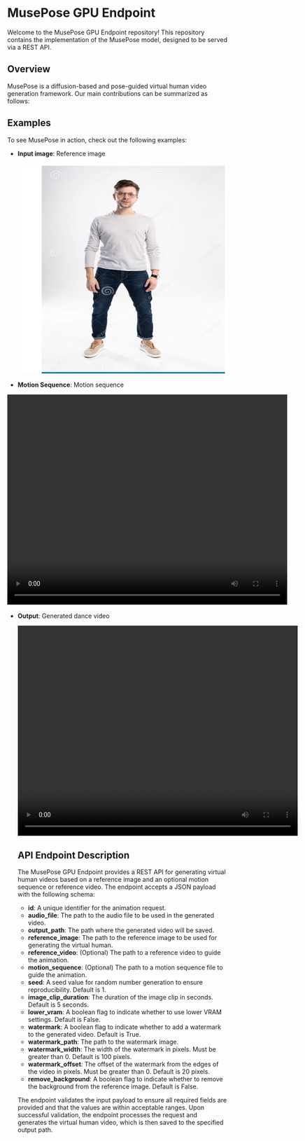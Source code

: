 # MusePose GPU Endpoint

Welcome to the MusePose GPU Endpoint repository! This repository contains the implementation of the MusePose model, designed to be served via a REST API.

## Overview

MusePose is a diffusion-based and pose-guided virtual human video generation framework. Our main contributions can be summarized as follows:

## Examples

To see MusePose in action, check out the following examples:

- **Input image**: Reference image  


  <img src="examples/input_image.png" width="640" height="480" alt="Input Image">



- **Motion Sequence**: Motion sequence  


<video width="640" height="480" controls>
    <source src="examples/motion_sequence.mp4" type="video/mp4">
    Your browser does not support the video tag.
  </video>


- **Output**: Generated dance video 


  <video width="640" height="480" controls>
    <source src="examples/dance_video.mp4" type="video/mp4">
    Your browser does not support the video tag.
  </video>
  
  ## API Endpoint Description

  The MusePose GPU Endpoint provides a REST API for generating virtual human videos based on a reference image and an optional motion sequence or reference video. The endpoint accepts a JSON payload with the following schema:

  - **id**: A unique identifier for the animation request.
  - **audio_file**: The path to the audio file to be used in the generated video.
  - **output_path**: The path where the generated video will be saved.
  - **reference_image**: The path to the reference image to be used for generating the virtual human.
  - **reference_video**: (Optional) The path to a reference video to guide the animation.
  - **motion_sequence**: (Optional) The path to a motion sequence file to guide the animation.
  - **seed**: A seed value for random number generation to ensure reproducibility. Default is 1.
  - **image_clip_duration**: The duration of the image clip in seconds. Default is 5 seconds.
  - **lower_vram**: A boolean flag to indicate whether to use lower VRAM settings. Default is False.
  - **watermark**: A boolean flag to indicate whether to add a watermark to the generated video. Default is True.
  - **watermark_path**: The path to the watermark image.
  - **watermark_width**: The width of the watermark in pixels. Must be greater than 0. Default is 100 pixels.
  - **watermark_offset**: The offset of the watermark from the edges of the video in pixels. Must be greater than 0. Default is 20 pixels.
  - **remove_background**: A boolean flag to indicate whether to remove the background from the reference image. Default is False.

  The endpoint validates the input payload to ensure all required fields are provided and that the values are within acceptable ranges. Upon successful validation, the endpoint processes the request and generates the virtual human video, which is then saved to the specified output path.



